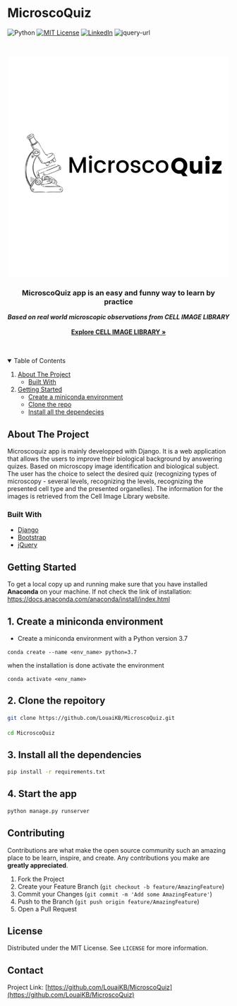 # MicroscoQuiz
<!--
*** Thanks for checking out the Best-README-Template. If you have a suggestion
*** that would make this better, please fork the repo and create a pull request
*** or simply open an issue with the tag "enhancement".
*** Thanks again! Now go create something AMAZING! :D
-->


<!-- PROJECT SHIELDS -->
<!--
*** I'm using markdown "reference style" links for readability.
*** Reference links are enclosed in brackets [ ] instead of parentheses ( ).
*** See the bottom of this document for the declaration of the reference variables
*** for contributors-url, forks-url, etc. This is an optional, concise syntax you may use.
*** https://www.markdownguide.org/basic-syntax/#reference-style-links
-->
![Python][python-shield]
[![MIT License][license-shield]][license-url]
[![LinkedIn][linkedin-shield]][linkedin-url]
![jquery-url][jquery]


<!-- PROJECT LOGO -->
<br />
<p align="center">
  <a href="https://github.com/othneildrew/Best-README-Template">
    <img src="biologicalquizapp/static/biologicalquizapp/MicroscoQuizrm.png" alt="Logo" >
  </a>

  <h3 align="center" style="font-weight:bold">MicroscoQuiz app is an easy and funny way to learn by practice</h3>

  <p align="center">
    <span style="font-weight:bold; font-style:italic">Based on real world microscopic observations from CELL IMAGE LIBRARY </span> 
    <br /><br>
    <a href="http://www.cellimagelibrary.org/home"><strong>Explore CELL IMAGE LIBRARY »</strong></a><br>
    <br />
    <br />

  </p>
</p>



<!-- TABLE OF CONTENTS -->
<details open="open">
  <summary>Table of Contents</summary>
  <ol>
    <li>
      <a href="#about-the-project">About The Project</a>
      <ul>
        <li><a href="#built-with">Built With</a></li>
      </ul>
    </li>
    <li>
      <a href="#getting-started">Getting Started</a>
      <ul>
        <li><a href="#conda">Create a miniconda environment</a></li>
        <li><a href="#clone">Clone the repo</a></li>
        <li><a href="#Installation">Install all the dependecies</a></li>
      </ul>
    </li>
</details>



<!-- ABOUT THE PROJECT -->
## About The Project
Microscoquiz app is mainly developped with Django. It is a web application that allows the users to improve their biological background by answering quizes. 
Based on microscopy image identification and biological subject.
The user has the choice to select the desired quiz (recognizing types of microscopy - several levels, recognizing the
levels, recognizing the presented cell type and the presented organelles).
The information for the images is retrieved from the Cell Image Library website. 

### Built With

* [Django](https://www.djangoproject.com/)
* [Bootstrap](https://getbootstrap.com/)
* [jQuery](https://jquery.com/)




<!-- GETTING STARTED -->
## Getting Started

To get a local copy up and running make sure that you have installed **Anaconda** on your machine. If not check the link of installation: https://docs.anaconda.com/anaconda/install/index.html 

## 1. <span id="conda">Create a miniconda environment</span> 
* Create a miniconda environment with a Python version 3.7

```{sh}
conda create --name <env_name> python=3.7
```
when the installation is done activate the environment
```{sh}
conda activate <env_name>
```

## 2. <span id="clone">Clone the repoitory</span>  

  ```sh
  git clone https://github.com/LouaiKB/MicroscoQuiz.git
  
  cd MicroscoQuiz
  ```

## 3. <span id="Installation">Install all the dependencies</span>
   ```sh
   pip install -r requirements.txt
   ```
## 4. Start the app
   ```sh
   python manage.py runserver
   ```




<!-- CONTRIBUTING -->
## Contributing

Contributions are what make the open source community such an amazing place to be learn, inspire, and create. Any contributions you make are **greatly appreciated**.

1. Fork the Project
2. Create your Feature Branch (`git checkout -b feature/AmazingFeature`)
3. Commit your Changes (`git commit -m 'Add some AmazingFeature'`)
4. Push to the Branch (`git push origin feature/AmazingFeature`)
5. Open a Pull Request



<!-- LICENSE -->
## License

Distributed under the MIT License. See `LICENSE` for more information.



<!-- CONTACT -->
## Contact


Project Link: [https://github.com/LouaiKB/MicroscoQuiz](https://github.com/LouaiKB/MicroscoQuiz)








<!-- MARKDOWN LINKS & IMAGES -->
<!-- https://www.markdownguide.org/basic-syntax/#reference-style-links -->
[python-shield]:https://img.shields.io/badge/Python-3.7-blue?style=for-the-badge&logo=python
[license-shield]: https://img.shields.io/badge/django-3.0.3-blue?style=for-the-badge&logo=django
[license-url]: https://www.djangoproject.com/
[linkedin-shield]:https://img.shields.io/badge/Bootstrap-4-blue?style=for-the-badge&logo=bootstrap
[linkedin-url]: https://getbootstrap.com/
[jquery]: https://img.shields.io/badge/jquery-blue?style=for-the-badge&logo=jquery
[jquery-url]: https://jquery.com/
[product-screenshot]: images/screenshot.png